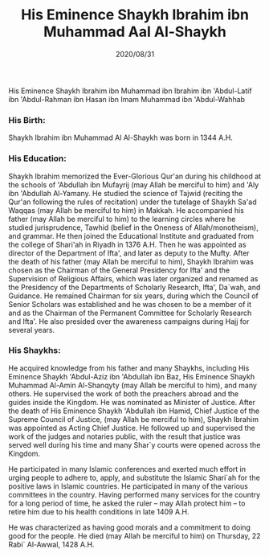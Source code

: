﻿---
layout: page
title: "His Eminence Shaykh Ibrahim ibn Muhammad Aal Al-Shaykh"
publisher: "alsalafiyyah@icloud.com"
hijri: Muharram 12, 1442 AH
date: 2020/08/31
category: [biography]
permalink: /biographies/ibrahim/
---

His Eminence Shaykh Ibrahim ibn Muhammad ibn Ibrahim ibn 'Abdul-Latif ibn 'Abdul-Rahman ibn Hasan ibn Imam Muhammad ibn 'Abdul-Wahhab

### His Birth:

Shaykh Ibrahim ibn Muhammad Al Al-Shaykh was born in 1344 A.H.

### His Education:

Shaykh Ibrahim memorized the Ever-Glorious Qur'an during his childhood at the schools of 'Abdullah ibn Mufayrij (may Allah be merciful to him) and 'Aly ibn 'Abdullah Al-Yamany. He studied the science of Tajwid (reciting the Qur'an following the rules of recitation) under the tutelage of Shaykh Sa'ad Waqqas (may Allah be merciful to him) in Makkah. He accompanied his father (may Allah be merciful to him) to the learning circles where he studied jurisprudence, Tawhid (belief in the Oneness of Allah/monotheism), and grammar. He then joined the Educational Institute and graduated from the college of Shari'ah in Riyadh in 1376 A.H. Then he was appointed as director of the Department of Ifta', and later as deputy to the Mufty. After the death of his father (may Allah be merciful to him), Shaykh Ibrahim was chosen as the Chairman of the General Presidency for Ifta' and the Supervision of Religious Affairs, which was later organized and renamed as the Presidency of the Departments of Scholarly Research, Ifta', Da`wah, and Guidance. He remained Chairman for six years, during which the Council of Senior Scholars was established and he was chosen to be a member of it and as the Chairman of the Permanent Committee for Scholarly Research and Ifta'. He also presided over the awareness campaigns during Hajj for several years.

### His Shaykhs:

He acquired knowledge from his father and many Shaykhs, including His Eminence Shaykh 'Abdul-Aziz ibn 'Abdullah ibn Baz, His Eminence Shaykh Muhammad Al-Amin Al-Shanqyty (may Allah be merciful to him), and many others. He supervised the work of both the preachers abroad and the guides inside the Kingdom. He was nominated as Minister of Justice. After the death of His Eminence Shaykh 'Abdullah ibn Hamid, Chief Justice of the Supreme Council of Justice, (may Allah be merciful to him), Shaykh Ibrahim was appointed as Acting Chief Justice. He followed up and supervised the work of the judges and notaries public, with the result that justice was served well during his time and many Shar`y courts were opened across the Kingdom.

He participated in many Islamic conferences and exerted much effort in urging people to adhere to, apply, and substitute the Islamic Shari`ah for the positive laws in Islamic countries. He participated in many of the various committees in the country. Having performed many services for the country for a long period of time, he asked the ruler – may Allah protect him – to retire him due to his health conditions in late 1409 A.H.

He was characterized as having good morals and a commitment to doing good for the people. He died (may Allah be merciful to him) on Thursday, 22 Rabi` Al-Awwal, 1428 A.H.

